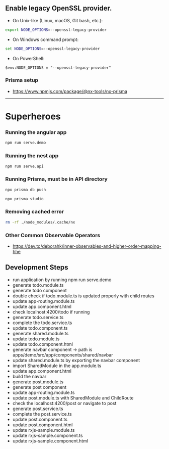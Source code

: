 ## Enable legacy OpenSSL provider.

- On Unix-like (Linux, macOS, Git bash, etc.):

```bash
export NODE_OPTIONS=--openssl-legacy-provider
```

- On Windows command prompt:

```cmd
set NODE_OPTIONS=--openssl-legacy-provider
```

- On PowerShell:

```pwsh
$env:NODE_OPTIONS = "--openssl-legacy-provider"
```

### Prisma setup

- https://www.npmjs.com/package/@nx-tools/nx-prisma

---

# Superheroes

### Running the angular app

```sh
npm run serve.demo
```

### Running the nest app

```sh
npm run serve.api
```

### Running Prisma, must be in API directory

```sh
npx prisma db push
```

```sh
npx prisma studio
```

### Removing cached error

```sh
rm -rf ./node_modules/.cache/nx
```

### Other Common Observable Operators

- https://dev.to/deborahk/inner-observables-and-higher-order-mapping-hhe

## Development Steps

- run application by running npm run serve.demo
- generate todo.module.ts
- generate todo component
- double check if todo.module.ts is updated properly with child routes
- update app-routing.module.ts
- update app.component.html
- check localhost:4200/todo if running
- generate todo.service.ts
- complete the todo.service.ts
- update todo.component.ts
- generate shared.module.ts
- update todo.module.ts
- update todo.component.html
- generate navbar component -> path is apps/demo/src/app/components/shared/navbar
- update shared.module.ts by exporting the navbar component
- import SharedModule in the app.module.ts
- update app.component.html
- build the navbar
- generate post.module.ts
- generate post component
- update app-routing.module.ts
- update post.module.ts with SharedModule and ChildRoute
- check the localhost:4200/post or navigate to post
- generate post.service.ts
- complete the post.service.ts
- update post.component.ts
- update post.component.html
- update rxjs-sample.module.ts
- update rxjs-sample.component.ts
- update rxjs-sample.component.html
